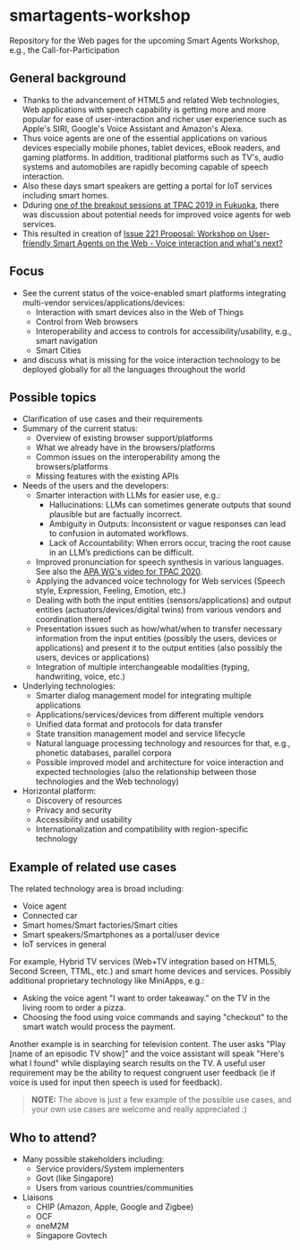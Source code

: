 # smartagents-workshop
Repository for the Web pages for the upcoming Smart Agents Workshop, e.g., the Call-for-Participation

## General background
* Thanks to the advancement of HTML5 and related Web technologies, Web applications with speech capability is getting more and more popular for ease of user-interaction and richer user experience such as Apple's SIRI, Google's Voice Assistant and Amazon's Alexa.
* Thus voice agents are one of the essential applications on various devices especially mobile phones, tablet devices, eBook readers, and gaming platforms. In addition, traditional platforms such as TV's, audio systems and automobiles are rapidly becoming capable of speech interaction.
* Also these days smart speakers are getting a portal for IoT services including smart homes.
* Dduring [one of the breakout sessions at TPAC 2019 in Fukuoka](https://www.w3.org/2019/09/18-voice-minutes.html), there was discussion about potential needs for improved voice agents for web services.
* This resulted in creation of [Issue 221 Proposal: Workshop on User-friendly Smart Agents on the Web - Voice interaction and what's next?](https://github.com/w3c/strategy/issues/221)
 
## Focus
* See the current status of the voice-enabled smart platforms integrating multi-vendor services/applications/devices:
    * Interaction with smart devices also in the Web of Things
    * Control from Web browsers
    * Interoperability and access to controls for accessibility/usability, e.g., smart navigation
    * Smart Cities
* and discuss what is missing for the voice interaction technology to be deployed globally for all the languages throughout the world

 
## Possible topics
* Clarification of use cases and their requirements
* Summary of the current status:   
    * Overview of existing browser support/platforms
    * What we already have in the browsers/platforms
    * Common issues on the interoperability among the browsers/platforms
    * Missing features with the existing APIs
* Needs of the users and the developers:
    * Smarter interaction with LLMs for easier use, e.g.: 
        * Hallucinations: LLMs can sometimes generate outputs that sound plausible but are factually incorrect.
        * Ambiguity in Outputs: Inconsistent or vague responses can lead to confusion in automated workflows.
        * Lack of Accountability: When errors occur, tracing the root cause in an LLM’s predictions can be difficult.
    * Improved pronunciation for speech synthesis in various languages. See also the [APA WG's video for TPAC 2020](https://www.w3.org/2020/10/TPAC/apa-pronunciation.html).
    * Applying the advanced voice technology for Web services (Speech style, Expression, Feeling, Emotion, etc.)
    * Dealing with both the input entities (sensors/applications) and output entities (actuators/devices/digital twins) from various vendors and coordination thereof
    * Presentation issues such as how/what/when to transfer necessary information from the input entities (possibly the users, devices or applications) and present it to the output entities (also possibly the users, devices or applications)
    * Integration of multiple interchangeable modalities (typing, handwriting, voice, etc.)
* Underlying technologies:
    * Smarter dialog management model for integrating multiple applications
    * Applications/services/devices from different multiple vendors
    * Unified data format and protocols for data transfer
    * State transition management model and service lifecycle
    * Natural language processing technology and resources for that, e.g., phonetic databases, parallel corpora
    * Possible improved model and architecture for voice interaction and expected technologies (also the relationship between those technologies and the Web technology)
* Horizontal platform:
    * Discovery of resources
    * Privacy and security
    * Accessibility and usability
    * Internationalization and compatibility with region-specific technology
 
## Example of related use cases
The related technology area is broad including:
 
* Voice agent
* Connected car
* Smart homes/Smart factories/Smart cities
* Smart speakers/Smartphones as a portal/user device
* IoT services in general

For example, Hybrid TV services (Web+TV integration based on HTML5, Second Screen, TTML, etc.) and smart home devices and services. Possibly additional proprietary technology like MiniApps, e.g.:

* Asking the voice agent "I want to order takeaway." on the TV in the living room to order a pizza.
* Choosing the food using voice commands and saying "checkout" to the smart watch would process the payment.

Another example is in searching for television content. The user asks "Play [name of an episodic TV show]" and the voice assistant will speak "Here's what I found" while displaying search results on the TV. A useful user requirement may be the ability to request congruent user feedback (ie if voice is used for input then speech is used for feedback).

> **NOTE:**  The above is just a few example of the possible use cases, and your own use cases are welcome and really appreciated :)

## Who to attend?
* Many possible stakeholders including:
    * Service providers/System implementers
    * Govt (like Singapore)
    * Users from various countries/communities
* Liaisons
    * CHIP (Amazon, Apple, Google and Zigbee)
    * OCF
    * oneM2M
    * Singapore Govtech

<!--
See also the [rendered HTML](https://w3c.github.io/smartagents-workshop/)
-->
